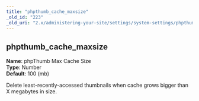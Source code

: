 ```yaml
---
title: "phpthumb_cache_maxsize"
_old_id: "223"
_old_uri: "2.x/administering-your-site/settings/system-settings/phpthumb_cache_maxsize"
---
```


phpthumb\_cache\_maxsize
------------------------

**Name**: phpThumb Max Cache Size   
**Type**: Number   
**Default**: 100 (mb)

Delete least-recently-accessed thumbnails when cache grows bigger than X megabytes in size.